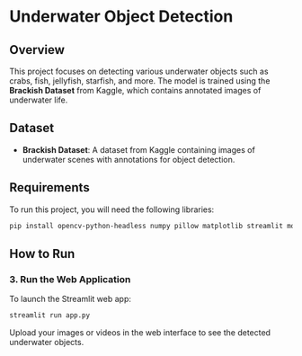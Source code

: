 
# Underwater Object Detection

## Overview

This project focuses on detecting various underwater objects such as crabs, fish, jellyfish, starfish, and more. The model is trained using the **Brackish Dataset** from Kaggle, which contains annotated images of underwater life.

## Dataset

- **Brackish Dataset**: A dataset from Kaggle containing images of underwater scenes with annotations for object detection.

## Requirements

To run this project, you will need the following libraries:

```bash
pip install opencv-python-headless numpy pillow matplotlib streamlit moviepy
```

## How to Run


### 3. Run the Web Application

To launch the Streamlit web app:

```bash
streamlit run app.py
```

Upload your images or videos in the web interface to see the detected underwater objects.


